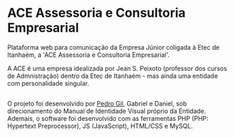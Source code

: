 # ACE Assessoria e Consultoria Empresarial

Plataforma web para comunicação da Empresa Júnior coligada à Etec de Itanhaém, a 'ACE Assessoria e Consultoria Empresarial'.

A ACE é uma empresa idealizada por Jean S. Peixoto (professor dos cursos de Admnistração) dentro da Etec de Itanhaém - mas ainda uma entidade com personalidade singular.

##

O projeto foi desenvolvido por [Pedro Gil](https://github.com/pedroaggil), Gabriel e Daniel, sob direcionamento do Manual de Identidade Visual próprio da Entidade. Ademais, o software foi desenvolvido com as ferramentas PHP (PHP: Hypertext Preprocessor), JS (JavaScript), HTML/CSS e MySQL.
